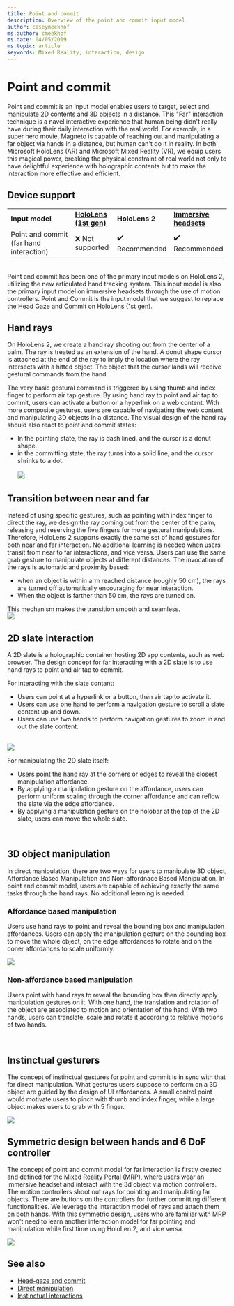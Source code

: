 ```yaml
---
title: Point and commit
description: Overview of the point and commit input model
author: caseymeekhof
ms.author: cmeekhof
ms.date: 04/05/2019
ms.topic: article
keywords: Mixed Reality, interaction, design
---
```

# Point and commit
Point and commit is an input model enables users to target, select and manipulate 2D contents and 3D objects in a distance. This "Far" interaction technique is a navel interactive experience that human being didn't really have during their daily interaction with the real world. For example, in a super hero movie, Magneto is capable of reaching out and manipulating a far object via hands in a distance, but human can't do it in reality. In both Microsoft HoloLens (AR) and Microsoft Mixed Reality (VR), we equip users this magical power, breaking the physical constraint of real world not only to have delightful experience with holographic contents but to make the interaction more effective and efficient.

## Device support
<table>
    <colgroup>
    <col width="40%" />
    <col width="20%" />
    <col width="20%" />
    <col width="20%" />
    </colgroup>
    <tr>
        <td><strong>Input model</strong></td>
        <td><a href="hololens-hardware-details.md"><strong>HoloLens (1st gen)</strong></a></td>
        <td><strong>HoloLens 2</strong></td>
        <td><a href="immersive-headset-hardware-details.md"><strong>Immersive headsets</strong></a></td>
    </tr>
     <tr>
        <td>Point and commit (far hand interaction)</td>
        <td>❌ Not supported</td>
        <td>✔️ Recommended</td>
        <td>✔️ Recommended</td>
    </tr>
</table>
<br>
Point and commit has been one of the primary input models on HoloLens 2, utilizing the new articulated hand tracking system. This input model is also the primary input model on immersive headsets through the use of motion controllers. Point and Commit is the input model that we suggest to replace the Head Gaze and Commit on HoloLens (1st gen). 

## Hand rays
On HoloLens 2, we create a hand ray shooting out from the center of a palm. The ray is treated as an extension of the hand. A donut shape cursor is attached at the end of the ray to imply the location where the ray intersects with a hitted object. The object that the cursor lands will receive gestural commands from the hand. 

The very basic gestural command is triggered by using thumb and index finger to perform air tap gesture. By using hand ray to point and air tap to commit, users can activate a button or a hyperlink on a web content. With more composite gestures, users are capable of navigating the web content and manipulating 3D objects in a distance. The visual design of the hand ray should also react to point and commit states: <br>
* In the pointing state, the ray is dash lined, and the cursor is a donut shape.
* in the committing state, the ray turns into a solid line, and the cursor shrinks to a dot.<br><br>
![](images/Hand-Rays-720px.jpg)<br>

## Transition between near and far
Instead of using specific gestures, such as pointing with index finger to direct the ray, we design the ray coming out from the center of the palm, releasing and reserving the five fingers for more gestural manipulations. Therefore, HoloLens 2 supports exactly the same set of hand gestures for both near and far interaction. No additional learning is needed when users transit from near to far interactions, and vice versa. Users can use the same grab gesture to manipulate objects at different distances. The invocation of the rays is automatic and proximity based: <br>
* when an object is within arm reached distance (roughly 50 cm), the rays are turned off automatically encouraging for near interaction. 
* When the object is farther than 50 cm, the rays are turned on.

This mechanism makes the transition smooth and seamless.<br>
![](images/Transition-Between-Near-And-Far-720px.jpg)<br>

## 2D slate interaction
A 2D slate is a holographic container hosting 2D app contents, such as web browser. The design concept for far interacting with a 2D slate is to use hand rays to point and air tap to commit.<br>

For interacting with the slate contant:<br>

* Users can point at a hyperlink or a button, then air tap to activate it. 
* Users can use one hand to perform a navigation gesture to scroll a slate content up and down. 
* Users can use two hands to perform navigation gestures to zoom in and out the slate content.<br><br>

![](images/2D-Slate-Interaction-Far-720px.jpg)<br>

For manipulating the 2D slate itself:<br>

* Users point the hand ray at the corners or edges to reveal the closest manipulation affordance. 
* By applying a manipulation gesture on the affordance, users can perform uniform scaling through the corner affordance and can reflow the slate via the edge affordance. 
* By applying a manipulation gesture on the holobar at the top of the 2D slate, users can move the whole slate.<br>

<br>

## 3D object manipulation
In direct manipulation, there are two ways for users to manipulate 3D object, Affordance Based Manipulation and Non-affordnace Based Manipulation. In point and commit model, users are capable of achieving exactly the same tasks through the hand rays. No additional learning is needed.<br>

### Affordance based manipulation
Users use hand rays to point and reveal the bounding box and manipulation affordances. Users can apply the manipulation gesture on the bounding box to move the whole object, on the edge affordances to rotate and on the coner affordances to scale uniformly. <br>

![](images/3D-Object-Manipulation-Far-720px.jpg) <br>


### Non-affordance based manipulation
Users point with hand rays to reveal the bounding box then directly apply manipulation gestures on it. With one hand, the translation and rotation of the object are associated to motion and orientation of the hand. With two hands, users can translate, scale and rotate it according to relative motions of two hands.<br>

<br>

## Instinctual gesturers
The concept of instinctual gestures for point and commit is in sync with that for direct manipulation. What gestures users suppose to perform on a 3D object are guided by the design of UI affordances. A small control point would motivate users to pinch with thumb and index finger, while a large object makes users to grab with 5 finger.

![](images/Instinctual-Gestures-Far-720px.jpg)<br>

## Symmetric design between hands and 6 DoF controller 
The concept of point and commit model for far interaction is firstly created and defined for the Mixed Reality Portal (MRP), where users wear an immersive headset and interact with the 3d object via motion controllers. The motion controllers shoot out rays for pointing and manipulating far objects. There are buttons on the controllers for further committing different functionalities. We leverage the interaction model of rays and attach them on both hands. With this symmetric design, users who are familiar with MRP won't need to learn another interaction model for far pointing and manipulation while first time using HoloLen 2, and vice versa.    

![](images/Symmetric-Design-For-Rays-720px.jpg)<br>


## See also
* [Head-gaze and commit](gaze-and-commit.md)
* [Direct manipulation](direct-manipulation.md)
* [Instinctual interactions](interaction-fundamentals.md)
